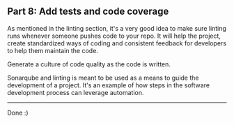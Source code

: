## Part 8: Add tests and code coverage

As mentioned in the linting section, it's a very good idea to make sure linting runs whenever someone pushes code to your repo. It will help the project, create standardized ways of coding and consistent feedback for developers to help them maintain the code. 

Generate a culture of code quality as the code is written. 

Sonarqube and linting is meant to be used as a means to guide the development of a project. It's an example of how steps in the software development process can leverage automation. 

----

Done :)